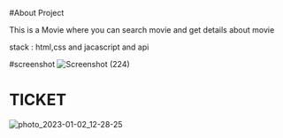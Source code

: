#About Project 

This is a Movie where you can search movie and get details about movie

stack : html,css and jacascript and api

#screenshot
![Screenshot (224)](https://user-images.githubusercontent.com/71378462/213273911-8011925e-862e-4021-9408-9c30915a51c8.png)






# TICKET 

![photo_2023-01-02_12-28-25](https://user-images.githubusercontent.com/71378462/213266879-e6541ea5-9c1b-4933-aa5a-9d121af364e3.jpg)

 
